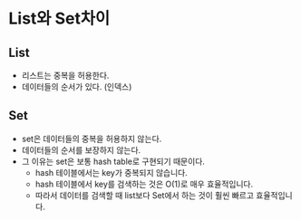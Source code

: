# List와 Set차이

## List

- 리스트는 중복을 허용한다.
- 데이터들의 순서가 있다. (인덱스)



## Set

- set은 데이터들의 중복을 허용하지 않는다.
- 데이터들의 순서를 보장하지 않는다.
- 그 이유는 set은 보통 hash table로 구현되기 때문이다.
  - hash 테이블에서는 key가 중복되지 않습니다.
  - hash 테이블에서 key를 검색하는 것은 O(1)로 매우 효율적입니다.
  - 따라서 데이터를 검색할 때 list보다 Set에서 하는 것이 훨씬 빠르고 효율적입니다.